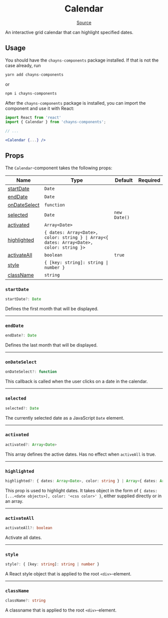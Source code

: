 <h1 align="center">Calendar</h1>

<p align="center">
    <a href="/src/react-chayns-calendar/component/Calendar.jsx">Source</a>
</p>

An interactive grid calendar that can highlight specified dates.

## Usage

You should have the `chayns-components` package installed. If that is not the
case already, run

```bash
yarn add chayns-components
```

or

```bash
npm i chayns-components
```

After the `chayns-components` package is installed, you can import the component
and use it with React:

```jsx
import React from 'react'
import { Calendar } from 'chayns-components';

// ...

<Calendar {...} />
```

## Props

The `Calendar`-component takes the following props:

| Name                          | Type                                                                                    | Default      | Required |
| ----------------------------- | --------------------------------------------------------------------------------------- | ------------ | :------: |
| [startDate](#startdate)       | `Date`                                                                                  |              |          |
| [endDate](#enddate)           | `Date`                                                                                  |              |          |
| [onDateSelect](#ondateselect) | `function`                                                                              |              |          |
| [selected](#selected)         | `Date`                                                                                  | `new Date()` |          |
| [activated](#activated)       | `Array<Date>`                                                                           |              |          |
| [highlighted](#highlighted)   | `{ dates: Array<Date>, color: string } \| Array<{ dates: Array<Date>, color: string }>` |              |          |
| [activateAll](#activateall)   | `boolean`                                                                               | `true`       |          |
| [style](#style)               | `{ [key: string]: string \| number }`                                                   |              |          |
| [className](#classname)       | `string`                                                                                |              |          |

### `startDate`

```ts
startDate?: Date
```

Defines the first month that will be displayed.

---

### `endDate`

```ts
endDate?: Date
```

Defines the last month that will be displayed.

---

### `onDateSelect`

```ts
onDateSelect?: function
```

This callback is called when the user clicks on a date in the calendar.

---

### `selected`

```ts
selected?: Date
```

The currently selected date as a JavaScript `Date` element.

---

### `activated`

```ts
activated?: Array<Date>
```

This array defines the active dates. Has no effect when `activeAll` is true.

---

### `highlighted`

```ts
highlighted?: { dates: Array<Date>, color: string } | Array<{ dates: Array<Date>, color: string }>
```

This prop is used to highlight dates. It takes object in the form of
`{ dates: [...<date objects>], color: '<css color>' }`, either supplied directly
or in an array.

---

### `activateAll`

```ts
activateAll?: boolean
```

Activate all dates.

---

### `style`

```ts
style?: { [key: string]: string | number }
```

A React style object that is applied to the root `<div>`-element.

---

### `className`

```ts
className?: string
```

A classname that is applied to the root `<div>`-element.
